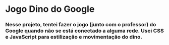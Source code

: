 # Jogo Dino do Google

<h3> Nesse projeto, tentei fazer o jogo (junto com o professor) do Google quando não se está conectado a alguma rede.
  Usei CSS e JavaScript para estilização e movimentação do dino.</h3>
  
